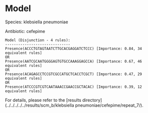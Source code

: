 
# Model

Species: klebsiella pneumoniae

Antibiotic: cefepime

```
Model (Disjunction - 4 rules):
------------------------------
Presence(ACCCTGTAGTAATCTTGCACGAGGATCTCCC) [Importance: 0.84, 34 equivalent rules]
OR
Presence(AATCGCAATGGGGAGTGTGCCAAAGGAGCCA) [Importance: 0.67, 46 equivalent rules]
OR
Presence(ACAGAGCCTCCGTCGCCATGCTCACCTCGCT) [Importance: 0.47, 29 equivalent rules]
OR
Presence(ATCCCGTCGTCAATAAACCGAACCGCTACAC) [Importance: 0.39, 12 equivalent rules]

```

For details, please refer to the [results directory](../../../../../results/scm_b/klebsiella pneumoniae/cefepime/repeat_7/).

